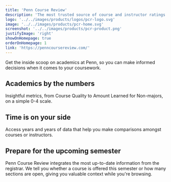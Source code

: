 ```yaml
---
title: 'Penn Course Review'
description: 'The most trusted source of course and instructor ratings'
logo: '../../images/products/logos/pcr-logo.svg'
image: '../../images/products/pcr-home.svg'
screenshot: '../../images/products/pcr-product.png'
justifyImage: 'right'
showOnHomepage: true
orderOnHomepage: 1
link: 'https://penncoursereview.com/'
---
```


Get the inside scoop on academics at Penn, so you can make informed decisions when it comes to your coursework.

## Academics by the numbers

Insightful metrics, from Course Quality to Amount Learned for Non-majors, on a simple 0-4 scale.

## Time is on your side

Access years and years of data that help you make comparisons amongst courses or instructors.

## Prepare for the upcoming semester

Penn Course Review integrates the most up-to-date information from the registrar. We tell you whether a course is offered this semester or how many sections are open, giving you valuable context while you're browsing.
